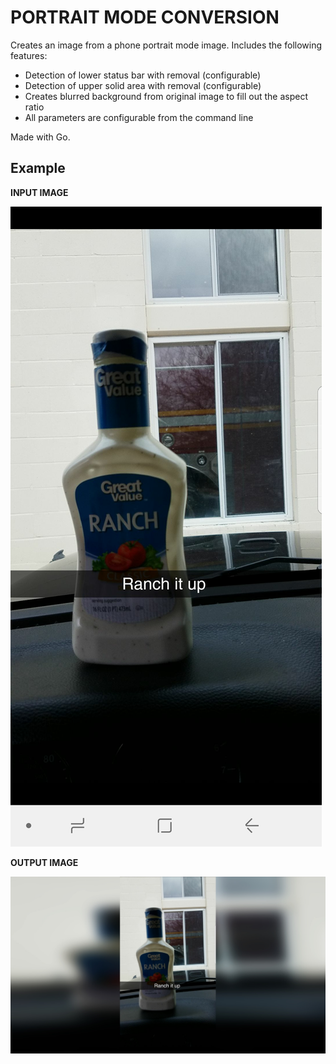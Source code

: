 # PORTRAIT MODE CONVERSION

Creates an image from a phone portrait mode image. Includes the following features:

* Detection of lower status bar with removal (configurable)
* Detection of upper solid area with removal (configurable)
* Creates blurred background from original image to fill out the aspect ratio
* All parameters are configurable from the command line

Made with Go.

## Example

**INPUT IMAGE**

![Input Image](testdata/Screenshot_20180124-103452.png)

**OUTPUT IMAGE**

![Output Image](testdata/out.jpg)

